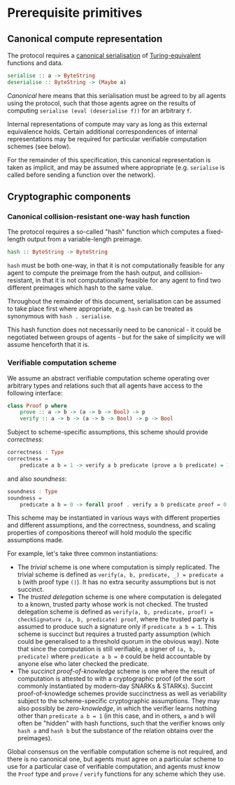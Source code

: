 # Prerequisite primitives

## Canonical compute representation

The protocol requires a [canonical serialisation](../glossary.md#canonical-serialization) of [Turing-equivalent](../glossary.md#turing-complete) functions and data.

```haskell
serialise :: a -> ByteString
deserialise :: ByteString -> (Maybe a)
```

<!-- 
"by all agents using the protocol" 


 -->
_Canonical_ here means that this serialisation must be agreed to by all agents using the protocol, such that those agents agree on the results of computing `serialise (eval (deserialise f))` for an arbitrary `f`. 

Internal representations of compute may vary as long as this external equivalence holds. Certain additional correspondences of internal representations may be required for particular verifiable computation schemes (see below).

For the remainder of this specification, this canonical representation is taken as implicit, and may be assumed where appropriate (e.g. `serialise` is called before sending a function over the network).

## Cryptographic components

### Canonical collision-resistant one-way hash function

The protocol requires a so-called "hash" function which computes a fixed-length output from a variable-length preimage.

```haskell
hash :: ByteString -> ByteString
```

`hash` must be both one-way, in that it is not computationally feasible for any agent to compute the preimage from the hash output, and collision-resistant, in that it is not computationally feasible for any agent to find two different preimages which hash to the same value.

Throughout the remainder of this document, serialisation can be assumed to take place first where appropriate, e.g. `hash` can be treated as synonymous with `hash . serialise`.

This hash function does not necessarily need to be canonical - it could be negotiated between groups of agents - but for the sake of simplicity we will assume henceforth that it is.

### Verifiable computation scheme

We assume an abstract verifiable computation scheme operating over arbitrary types and relations such that all agents have access to the following interface:

```haskell
class Proof p where
    prove :: a -> b -> (a -> b -> Bool) -> p
    verify :: a -> b -> (a -> b -> Bool) -> p -> Bool
```

Subject to scheme-specific assumptions, this scheme should provide _correctness_:

```haskell
correctness : Type
correctness =
    predicate a b = 1 -> verify a b predicate (prove a b predicate) = 1
```

and also _soundness_:

```haskell
soundness : Type
soundness =
    predicate a b = 0 -> forall proof . verify a b predicate proof = 0
```

This scheme may be instantiated in various ways with different properties and different assumptions, and the correctness, soundness, and scaling properties of compositions thereof will hold modulo the specific assumptions made.

For example, let's take three common instantiations:

- The _trivial_ scheme is one where computation is simply replicated. The trivial scheme is defined as `verify(a, b, predicate, _) = predicate a b` (with proof type `()`). It has no extra security assumptions but is not succinct.
- The _trusted delegation_ scheme is one where computation is delegated to a known, trusted party whose work is not checked. The trusted delegation scheme is defined as `verify(a, b, predicate, proof) = checkSignature (a, b, predicate) proof`, where the trusted party is assumed to produce such a signature only if `predicate a b = 1`. This scheme is succinct but requires a trusted party assumption (which could be generalised to a threshold quorum in the obvious way). Note that since the computation is still verifiable, a signer of `(a, b, predicate)` where `predicate a b = 0` could be held accountable by anyone else who later checked the predicate.
- The _succinct proof-of-knowledge_ scheme is one where the result of computation is attested to with a cryptographic proof (of the sort commonly instantiated by modern-day SNARKs & STARKs). Succint proof-of-knowledge schemes provide succinctness as well as veriability subject to the scheme-specific cryptographic assumptions. They may also possibly be _zero-knowledge_, in which the verifier learns nothing other than `predicate a b = 1` (in this case, and in others, `a` and `b` will often be "hidden" with hash functions, such that the verifier knows only `hash a` and `hash b` but the substance of the relation obtains over the preimages).

Global consensus on the verifiable computation scheme is not required, and there is no canonical one, but agents must agree on a particular scheme to use for a particular case of verifiable computation, and agents must know the `Proof` type and `prove` / `verify` functions for any scheme which they use.

```
```